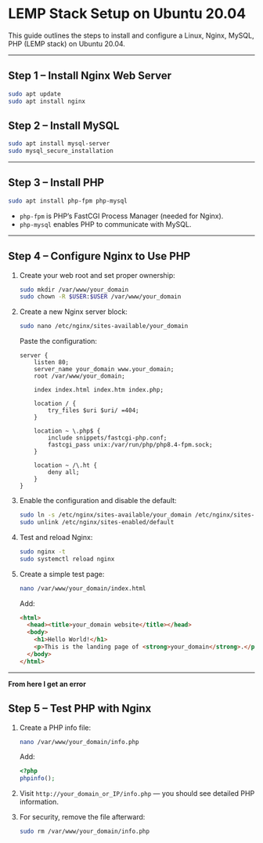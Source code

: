# LEMP Stack Setup on Ubuntu 20.04

This guide outlines the steps to install and configure a Linux, Nginx, MySQL, PHP (LEMP stack) on Ubuntu 20.04.

---

## Step 1 – Install Nginx Web Server

```bash
sudo apt update
sudo apt install nginx
```

## Step 2 – Install MySQL

```bash
sudo apt install mysql-server
sudo mysql_secure_installation
```

---

## Step 3 – Install PHP

```bash
sudo apt install php-fpm php-mysql
```

- `php-fpm` is PHP’s FastCGI Process Manager (needed for Nginx).
- `php-mysql` enables PHP to communicate with MySQL.

---

## Step 4 – Configure Nginx to Use PHP

1. Create your web root and set proper ownership:

    ```bash
    sudo mkdir /var/www/your_domain
    sudo chown -R $USER:$USER /var/www/your_domain
    ```

2. Create a new Nginx server block:

    ```bash
    sudo nano /etc/nginx/sites-available/your_domain
    ```

    Paste the configuration:

    ```nginx
    server {
        listen 80;
        server_name your_domain www.your_domain;
        root /var/www/your_domain;

        index index.html index.htm index.php;

        location / {
            try_files $uri $uri/ =404;
        }

        location ~ \.php$ {
            include snippets/fastcgi-php.conf;
            fastcgi_pass unix:/var/run/php/php8.4-fpm.sock;
        }

        location ~ /\.ht {
            deny all;
        }
    }
    ```

3. Enable the configuration and disable the default:

    ```bash
    sudo ln -s /etc/nginx/sites-available/your_domain /etc/nginx/sites-enabled/
    sudo unlink /etc/nginx/sites-enabled/default
    ```

4. Test and reload Nginx:

    ```bash
    sudo nginx -t
    sudo systemctl reload nginx
    ```

5. Create a simple test page:

    ```bash
    nano /var/www/your_domain/index.html
    ```

    Add:

    ```html
    <html>
      <head><title>your_domain website</title></head>
      <body>
        <h1>Hello World!</h1>
        <p>This is the landing page of <strong>your_domain</strong>.</p>
      </body>
    </html>
    ```

---
**From here I get an error**
## Step 5 – Test PHP with Nginx

1. Create a PHP info file:

    ```bash
    nano /var/www/your_domain/info.php
    ```

    Add:

    ```php
    <?php
    phpinfo();
    ```

2. Visit `http://your_domain_or_IP/info.php` — you should see detailed PHP information.

3. For security, remove the file afterward:

    ```bash
    sudo rm /var/www/your_domain/info.php